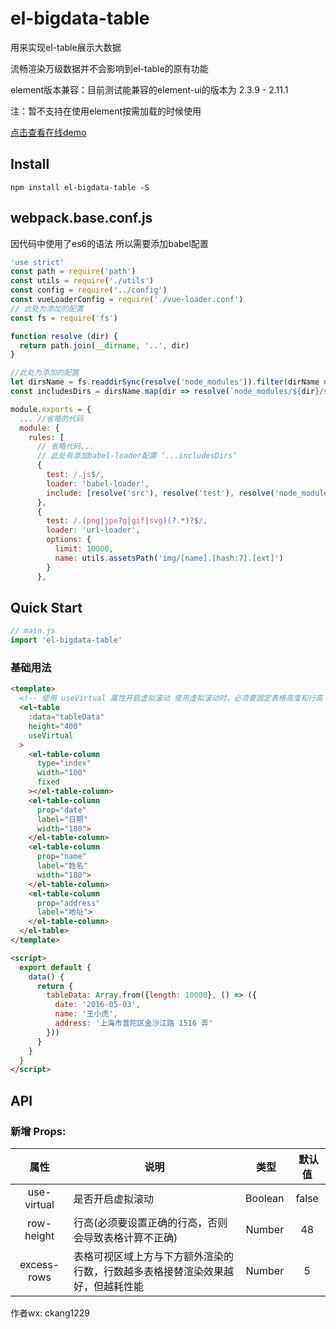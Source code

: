 # el-bigdata-table

用来实现el-table展示大数据

流畅渲染万级数据并不会影响到el-table的原有功能

element版本兼容：目前测试能兼容的element-ui的版本为 2.3.9 - 2.11.1

注：暂不支持在使用element按需加载的时候使用

[点击查看在线demo](https://code-farmer-i.github.io/el-bigdata-table/dist/)

## Install
```shell
npm install el-bigdata-table -S
```

## webpack.base.conf.js 
因代码中使用了es6的语法 所以需要添加babel配置 
``` javascript
'use strict'
const path = require('path')
const utils = require('./utils')
const config = require('../config')
const vueLoaderConfig = require('./vue-loader.conf')
// 此处为添加的配置
const fs = require('fs')

function resolve (dir) {
  return path.join(__dirname, '..', dir)
}

//此处为添加的配置
let dirsName = fs.readdirSync(resolve('node_modules')).filter(dirName => /el-bigdata-table/.test(dirName))
const includesDirs = dirsName.map(dir => resolve(`node_modules/${dir}/src`))

module.exports = {
  ... //省略的代码 
  module: {
    rules: [
      // 省略代码...
      // 此处有添加babel-loader配置 ‘...includesDirs‘
      {
        test: /.js$/,
        loader: 'babel-loader',
        include: [resolve('src'), resolve('test'), resolve('node_modules/webpack-dev-server/client'), ...includesDirs]
      },
      {
        test: /.(png|jpe?g|gif|svg)(?.*)?$/,
        loader: 'url-loader',
        options: {
          limit: 10000,
          name: utils.assetsPath('img/[name].[hash:7].[ext]')
        }
      },
```

## Quick Start
``` javascript
// main.js
import 'el-bigdata-table'
```

### 基础用法
```html
<template>
  <!-- 使用 useVirtual 属性开启虚拟滚动 使用虚拟滚动时，必须要固定表格高度和行高 -->
  <el-table
    :data="tableData"
    height="400"
    useVirtual
  >
    <el-table-column
      type="index"
      width="100"
      fixed
    ></el-table-column>
    <el-table-column
      prop="date"
      label="日期"
      width="180">
    </el-table-column>
    <el-table-column
      prop="name"
      label="姓名"
      width="180">
    </el-table-column>
    <el-table-column
      prop="address"
      label="地址">
    </el-table-column>
  </el-table>
</template>

<script>
  export default {
    data() {
      return {
        tableData: Array.from({length: 10000}, () => ({
          date: '2016-05-03',
          name: '王小虎',
          address: '上海市普陀区金沙江路 1516 弄'
        }))
      }
    }
  }
</script>
```

## API

### 新增 Props:

属性  |  说明  |  类型  |  默认值
:-------: | -------  |  :-------:  |  :-------:
use-virtual  |  是否开启虚拟滚动  |  Boolean  |  false
row-height  |  行高(必须要设置正确的行高，否则会导致表格计算不正确)  |  Number  |  48
excess-rows  |  表格可视区域上方与下方额外渲染的行数，行数越多表格接替渲染效果越好，但越耗性能  |  Number  |  5

作者wx: ckang1229

